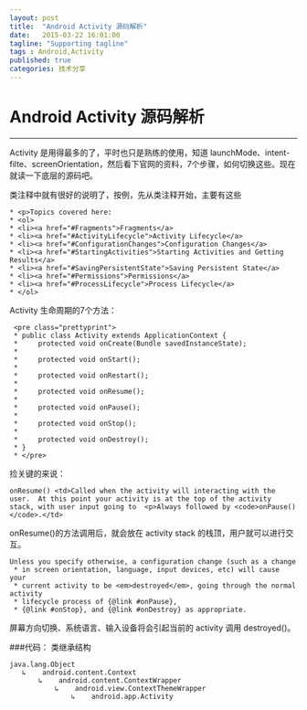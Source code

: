 ```yaml
---
layout: post
title:  "Android Activity 源码解析"
date:   2015-03-22 16:01:00
tagline: "Supporting tagline"
tags : Android,Activity
published: true
categories: 技术分享
---
```

# Android Activity 源码解析
---
  Activity 是用得最多的了，平时也只是熟练的使用，知道 launchMode、intent-filte、screenOrientation，然后看下官网的资料，7个步骤，如何切换这些。现在就读一下底层的源码吧。

  类注释中就有很好的说明了，按例，先从类注释开始，主要有这些
  
  ```
  * <p>Topics covered here:
 * <ol>
 * <li><a href="#Fragments">Fragments</a>
 * <li><a href="#ActivityLifecycle">Activity Lifecycle</a>
 * <li><a href="#ConfigurationChanges">Configuration Changes</a>
 * <li><a href="#StartingActivities">Starting Activities and Getting Results</a>
 * <li><a href="#SavingPersistentState">Saving Persistent State</a>
 * <li><a href="#Permissions">Permissions</a>
 * <li><a href="#ProcessLifecycle">Process Lifecycle</a>
 * </ol>
  ```
  
Activity 生命周期的7个方法：

```
 <pre class="prettyprint">
 * public class Activity extends ApplicationContext {
 *     protected void onCreate(Bundle savedInstanceState);
 *
 *     protected void onStart();
 *     
 *     protected void onRestart();
 *
 *     protected void onResume();
 *
 *     protected void onPause();
 *
 *     protected void onStop();
 *
 *     protected void onDestroy();
 * }
 * </pre>
```

捡关键的来说：

```
onResume() <td>Called when the activity will interacting with the user.  At this point your activity is at the top of the activity stack, with user input going to  <p>Always followed by <code>onPause()</code>.</td>
```
onResume()的方法调用后，就会放在 activity stack 的栈顶，用户就可以进行交互。

```
Unless you specify otherwise, a configuration change (such as a change
 * in screen orientation, language, input devices, etc) will cause your
 * current activity to be <em>destroyed</em>, going through the normal activity
 * lifecycle process of {@link #onPause},
 * {@link #onStop}, and {@link #onDestroy} as appropriate.
```
屏幕方向切换、系统语言、输入设备将会引起当前的 activity 调用 destroyed()。

###代码：
类继承结构

```
java.lang.Object   
   ↳	android.content.Context   
 	   ↳	android.content.ContextWrapper   
 	 	   ↳	android.view.ContextThemeWrapper   
 	 	 	   ↳	android.app.Activity
```